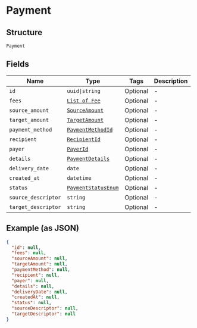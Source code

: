 
# Payment

## Structure

`Payment`

## Fields

| Name | Type | Tags | Description |
|  --- | --- | --- | --- |
| `id` | `uuid\|string` | Optional | - |
| `fees` | [`List of Fee`](/doc/models/fee.md) | Optional | - |
| `source_amount` | [`SourceAmount`](/doc/models/source-amount.md) | Optional | - |
| `target_amount` | [`TargetAmount`](/doc/models/target-amount.md) | Optional | - |
| `payment_method` | [`PaymentMethodId`](/doc/models/payment-method-id.md) | Optional | - |
| `recipient` | [`RecipientId`](/doc/models/recipient-id.md) | Optional | - |
| `payer` | [`PayerId`](/doc/models/payer-id.md) | Optional | - |
| `details` | [`PaymentDetails`](/doc/models/payment-details.md) | Optional | - |
| `delivery_date` | `date` | Optional | - |
| `created_at` | `datetime` | Optional | - |
| `status` | [`PaymentStatusEnum`](/doc/models/payment-status-enum.md) | Optional | - |
| `source_descriptor` | `string` | Optional | - |
| `target_descriptor` | `string` | Optional | - |

## Example (as JSON)

```json
{
  "id": null,
  "fees": null,
  "sourceAmount": null,
  "targetAmount": null,
  "paymentMethod": null,
  "recipient": null,
  "payer": null,
  "details": null,
  "deliveryDate": null,
  "createdAt": null,
  "status": null,
  "sourceDescriptor": null,
  "targetDescriptor": null
}
```

